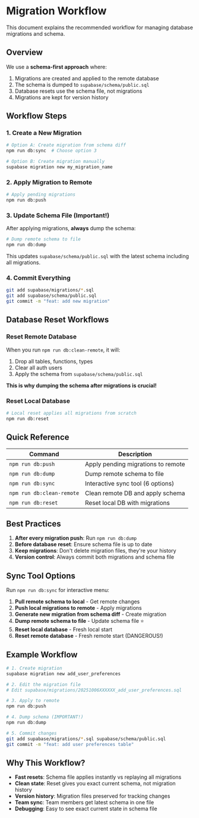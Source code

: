 # Migration Workflow

This document explains the recommended workflow for managing database migrations and schema.

## Overview

We use a **schema-first approach** where:
1. Migrations are created and applied to the remote database
2. The schema is dumped to `supabase/schema/public.sql`
3. Database resets use the schema file, not migrations
4. Migrations are kept for version history

## Workflow Steps

### 1. Create a New Migration

```bash
# Option A: Create migration from schema diff
npm run db:sync  # Choose option 3

# Option B: Create migration manually
supabase migration new my_migration_name
```

### 2. Apply Migration to Remote

```bash
# Apply pending migrations
npm run db:push
```

### 3. Update Schema File (Important!)

After applying migrations, **always** dump the schema:

```bash
# Dump remote schema to file
npm run db:dump
```

This updates `supabase/schema/public.sql` with the latest schema including all migrations.

### 4. Commit Everything

```bash
git add supabase/migrations/*.sql
git add supabase/schema/public.sql
git commit -m "feat: add new migration"
```

## Database Reset Workflows

### Reset Remote Database

When you run `npm run db:clean-remote`, it will:
1. Drop all tables, functions, types
2. Clear all auth users
3. Apply the schema from `supabase/schema/public.sql`

**This is why dumping the schema after migrations is crucial!**

### Reset Local Database

```bash
# Local reset applies all migrations from scratch
npm run db:reset
```

## Quick Reference

| Command | Description |
|---------|-------------|
| `npm run db:push` | Apply pending migrations to remote |
| `npm run db:dump` | Dump remote schema to file |
| `npm run db:sync` | Interactive sync tool (6 options) |
| `npm run db:clean-remote` | Clean remote DB and apply schema |
| `npm run db:reset` | Reset local DB with migrations |

## Best Practices

1. **After every migration push**: Run `npm run db:dump`
2. **Before database reset**: Ensure schema file is up to date
3. **Keep migrations**: Don't delete migration files, they're your history
4. **Version control**: Always commit both migrations and schema file

## Sync Tool Options

Run `npm run db:sync` for interactive menu:

1. **Pull remote schema to local** - Get remote changes
2. **Push local migrations to remote** - Apply migrations
3. **Generate new migration from schema diff** - Create migration
4. **Dump remote schema to file** - Update schema file ⭐
5. **Reset local database** - Fresh local start
6. **Reset remote database** - Fresh remote start (DANGEROUS!)

## Example Workflow

```bash
# 1. Create migration
supabase migration new add_user_preferences

# 2. Edit the migration file
# Edit supabase/migrations/20251006XXXXXX_add_user_preferences.sql

# 3. Apply to remote
npm run db:push

# 4. Dump schema (IMPORTANT!)
npm run db:dump

# 5. Commit changes
git add supabase/migrations/*.sql supabase/schema/public.sql
git commit -m "feat: add user preferences table"
```

## Why This Workflow?

- **Fast resets**: Schema file applies instantly vs replaying all migrations
- **Clean state**: Reset gives you exact current schema, not migration history
- **Version history**: Migration files preserved for tracking changes
- **Team sync**: Team members get latest schema in one file
- **Debugging**: Easy to see exact current state in schema file
